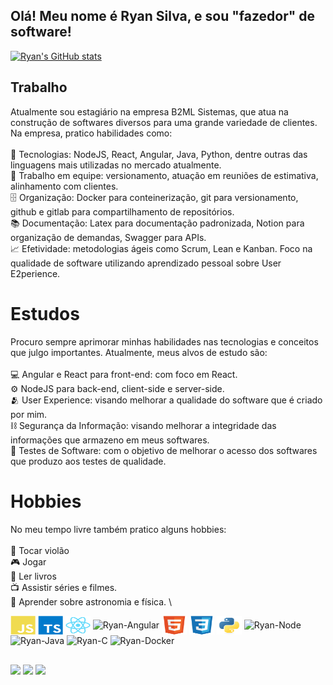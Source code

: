 ## Olá! Meu nome é Ryan Silva, e sou "fazedor" de software!

[![Ryan's GitHub stats](https://github-readme-stats.vercel.app/api?username=RyanForward&show_icons=true&theme=highcontrast)](https://github.com/anuraghazra/github-readme-stats)

<h2>Trabalho</h2>

Atualmente sou estagiário na empresa B2ML Sistemas, que atua na construção de softwares diversos para uma grande variedade de clientes. Na empresa, pratico habilidades como: \
\
  📡 Tecnologias: NodeJS, React, Angular, Java, Python, dentre outras das linguagens mais utilizadas no mercado atualmente. \
  👥 Trabalho em equipe: versionamento, atuação em reuniões de estimativa, alinhamento com clientes. \
  🗄️ Organização: Docker para conteinerização, git para versionamento, github e gitlab para compartilhamento de repositórios. \
  📚 Documentação: Latex para documentação padronizada, Notion para organização de demandas, Swagger para APIs. \
  📈 Efetividade: metodologias ágeis como Scrum, Lean e Kanban. Foco na qualidade de software utilizando aprendizado pessoal sobre User E2perience.


<h1>Estudos</h1> 

Procuro sempre aprimorar minhas habilidades nas tecnologias e conceitos que julgo importantes. Atualmente, meus alvos de estudo são: \
\
 💻 Angular e React para front-end: com foco em React. \
 ⚙️ NodeJS para back-end, client-side e server-side. \
 🫂 User Experience: visando melhorar a qualidade do software que é criado por mim. \
 ⛓️ Segurança da Informação: visando melhorar a integridade das informações que armazeno em meus softwares. \
 🧪 Testes de Software: com o objetivo de melhorar o acesso dos softwares que produzo aos testes de qualidade.

<h1>Hobbies</h1>

No meu tempo livre também pratico alguns hobbies: \
\
🎸 Tocar violão \
🎮 Jogar \
📕 Ler livros \
📺 Assistir séries e filmes. \
🔭 Aprender sobre astronomia e física. \

 <div>
  <img align="center" alt="Ryan-JS" height="30" width="40" src="https://raw.githubusercontent.com/devicons/devicon/master/icons/javascript/javascript-plain.svg">
  <img align="center" alt="Ryan-Ts" height="30" width="40" src="https://raw.githubusercontent.com/devicons/devicon/master/icons/typescript/typescript-plain.svg">
  <img align="center" alt="Ryan-React" height="30" width="40" src="https://raw.githubusercontent.com/devicons/devicon/master/icons/react/react-original.svg">
  <img align="center" alt="Ryan-Angular" height="30" width="40" src="https://cdn.jsdelivr.net/gh/devicons/devicon/icons/angularjs/angularjs-original.svg">
  <img align="center" alt="Ryan-HTML" height="30" width="40" src="https://raw.githubusercontent.com/devicons/devicon/master/icons/html5/html5-original.svg">
  <img align="center" alt="Ryan-CSS" height="30" width="40" src="https://raw.githubusercontent.com/devicons/devicon/master/icons/css3/css3-original.svg">
  <img align="center" alt="Ryan-Python" height="30" width="40" src="https://raw.githubusercontent.com/devicons/devicon/master/icons/python/python-original.svg">
  <img align="center" alt="Ryan-Node" height="30" width="40" src="https://cdn.jsdelivr.net/gh/devicons/devicon/icons/nodejs/nodejs-original.svg">
  <img align="center" alt="Ryan-Java" height="30" width="40" src="https://cdn.jsdelivr.net/gh/devicons/devicon/icons/java/java-original.svg">
  <img align="center" alt="Ryan-C" height="30" width="40" src="https://cdn.jsdelivr.net/gh/devicons/devicon/icons/c/c-original.svg">
  <img align="center" alt="Ryan-Docker" height="30" width="40" src="https://cdn.jsdelivr.net/gh/devicons/devicon/icons/docker/docker-plain-wordmark.svg">
 </div> 
 
##
 
<div> 
  <a href = "mailto:ryanchuello@gmail.com"><img src="https://img.shields.io/badge/-Gmail-%23333?style=for-the-badge&logo=gmail&logoColor=white" target="_blank"></a>
  <a href="https://www.linkedin.com/in/ryribeirosilva/" target="_blank"><img src="https://img.shields.io/badge/-LinkedIn-%230077B5?style=for-the-badge&logo=linkedin&logoColor=white" target="_blank"></a>  
   <a href="https://instagram.com/ry___silva/" target="_blank"><img src="https://img.shields.io/badge/-Instagram-%23E4405F?style=for-the-badge&logo=instagram&logoColor=white" target="_blank"></a>
</div>

